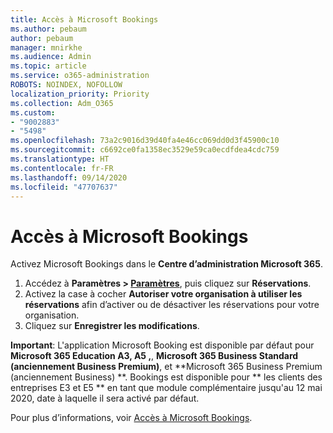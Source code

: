 ```yaml
---
title: Accès à Microsoft Bookings
ms.author: pebaum
author: pebaum
manager: mnirkhe
ms.audience: Admin
ms.topic: article
ms.service: o365-administration
ROBOTS: NOINDEX, NOFOLLOW
localization_priority: Priority
ms.collection: Adm_O365
ms.custom:
- "9002883"
- "5498"
ms.openlocfilehash: 73a2c9016d39d40fa4e46cc069dd0d3f45900c10
ms.sourcegitcommit: c6692ce0fa1358ec3529e59ca0ecdfdea4cdc759
ms.translationtype: HT
ms.contentlocale: fr-FR
ms.lasthandoff: 09/14/2020
ms.locfileid: "47707637"
---
```

# <a name="get-access-to-microsoft-bookings"></a>Accès à Microsoft Bookings

Activez Microsoft Bookings dans le **Centre d’administration Microsoft 365**.

1. Accédez à **Paramètres > [Paramètres](https://admin.microsoft.com/Adminportal/Home?source=applauncher#/Settings/Services)**, puis cliquez sur **Réservations**.
2. Activez la case à cocher **Autoriser votre organisation à utiliser les réservations** afin d’activer ou de désactiver les réservations pour votre organisation.
3. Cliquez sur **Enregistrer les modifications**.

**Important**: L'application Microsoft Booking est disponible par défaut pour **Microsoft 365 Education A3, A5 ,**, **Microsoft 365 Business Standard (anciennement Business Premium)**, et **Microsoft 365 Business Premium (anciennement Business) **. Bookings est disponible pour ** les clients des entreprises E3 et E5 ** en tant que module complémentaire jusqu'au 12 mai 2020, date à laquelle il sera activé par défaut.

Pour plus d’informations, voir [Accès à Microsoft Bookings](https://support.microsoft.com/fr-FR/office/get-access-to-microsoft-bookings-5382dc07-aaa5-45c9-8767-502333b214ce).
